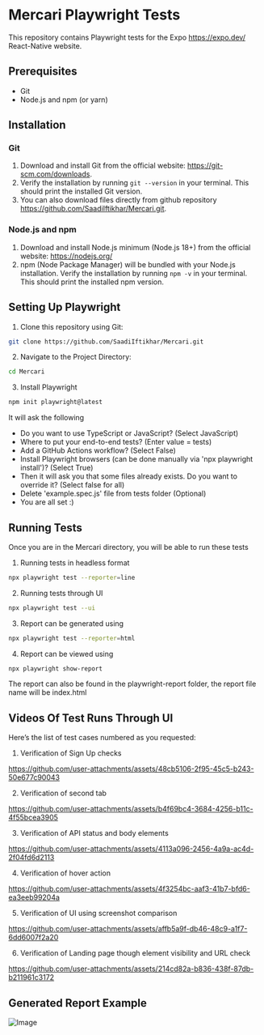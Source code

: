 # Mercari Playwright Tests

This repository contains Playwright tests for the Expo https://expo.dev/ React-Native website.

## Prerequisites

* Git
* Node.js and npm (or yarn)

## Installation

### Git

1. Download and install Git from the official website: https://git-scm.com/downloads.
2. Verify the installation by running `git --version` in your terminal. This should print the installed Git version.
3. You can also download files directly from github repository https://github.com/SaadiIftikhar/Mercari.git.

### Node.js and npm

1. Download and install Node.js minimum (Node.js 18+) from the official website: https://nodejs.org/
2. npm (Node Package Manager) will be bundled with your Node.js installation. Verify the installation by running `npm -v` in your terminal. This should print the installed npm version.

## Setting Up Playwright

1. Clone this repository using Git:

```bash
git clone https://github.com/SaadiIftikhar/Mercari.git
```

2. Navigate to the Project Directory:

```bash
cd Mercari
```

3. Install Playwright

```bash
npm init playwright@latest
```
It will ask the following
  * Do you want to use TypeScript or JavaScript? (Select JavaScript)
  * Where to put your end-to-end tests? (Enter value = tests)
  * Add a GitHub Actions workflow? (Select False)
  * Install Playwright browsers (can be done manually via 'npx playwright install')? (Select True)
  * Then it will ask you that some files already exists. Do you want to override it? (Select false for all)
  * Delete 'example.spec.js' file from tests folder (Optional) 
  * You are all set :)


## Running Tests
Once you are in the Mercari directory, you will be able to run these tests

1. Running tests in headless format

```bash
npx playwright test --reporter=line
```

2. Running tests through UI

```bash
npx playwright test --ui
```

3. Report can be generated using

```bash
npx playwright test --reporter=html
```

4. Report can be viewed using 
```bash
npx playwright show-report
```

The report can also be found in the playwright-report folder, the report file name will be index.html

## Videos Of Test Runs Through UI

Here’s the list of test cases numbered as you requested:

1. Verification of Sign Up checks

https://github.com/user-attachments/assets/48cb5106-2f95-45c5-b243-50e677c90043

2. Verification of second tab

https://github.com/user-attachments/assets/b4f69bc4-3684-4256-b11c-4f55bcea3905


3. Verification of API status and body elements

https://github.com/user-attachments/assets/4113a096-2456-4a9a-ac4d-2f04fd6d2113


4. Verification of hover action

https://github.com/user-attachments/assets/4f3254bc-aaf3-41b7-bfd6-ea3eeb99204a


5. Verification of UI using screenshot comparison

https://github.com/user-attachments/assets/affb5a9f-db46-48c9-a1f7-6dd6007f2a20


6. Verification of Landing page though element visibility and URL check

https://github.com/user-attachments/assets/214cd82a-b836-438f-87db-b211961c3172

## Generated Report Example

  ![Image](https://github.com/user-attachments/assets/9944e587-b83d-414e-a24e-24631b92f5d4)



